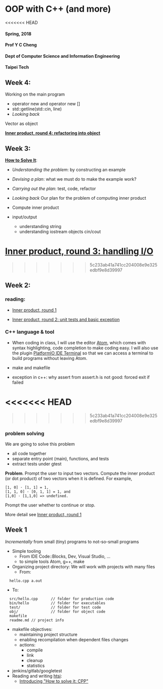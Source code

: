 # OOP with C++ (and more)
<<<<<<< HEAD
#### Spring, 2018
#### Prof Y C Cheng
#### Dept of Computer Science and Information Engineering
#### Taipei Tech

## Week 4:

Working on the main program
- operator new and operator new []
- std::getline(std::cin, line)
- _Looking back_

Vector as object

[**Inner product, round 4: refactoring into object**](http://htsicpp.blogspot.tw/2014/09/inner-product-round-4-refactoring-into.html)

## Week 3:

[**How to Solve It**](http://htsicpp.blogspot.tw/2014/08/introducing-how-to-solve-it-cpp.html):
- _Understanding the problem_: by constructing an example
- _Devising a plan_: what we must do to make the example work?
- _Carrying out the plan_: test, code, refactor
- _Looking back_
Our plan for the problem of computing inner product

- Compute inner product
- input/output
  - understanding string
  - understanding iostream objects cin/cout

[**Inner product, round 3: handling I/O**](http://htsicpp.blogspot.tw/2014/08/inner-product-round-3-handling-io.html)
=======
>>>>>>> 5c233ab41a741cc204008e9e325edbf9e8d39997

## Week 2:

### reading:

- [Inner product, round 1](http://htsicpp.blogspot.tw/2014/08/inner-product-round-1.html)

- [Inner product, round 2: unit tests and basic exception](http://htsicpp.blogspot.tw/2014/08/inner-product-round-2-unit-tests-and.html)

### C++ language & tool

- When coding in class, I will use the editor [Atom](https://atom.io), which comes with syntax highlighting, code completion to make coding easy. I will also use the plugin [PlatformIO IDE Terminal](https://atom.io/packages/platformio-ide-terminal) so that we can access a terminal to build programs without leaving Atom.

- make and makefile
- exception in c++: why assert from assert.h is not good: forced exit if failed

<<<<<<< HEAD
=======


>>>>>>> 5c233ab41a741cc204008e9e325edbf9e8d39997
### problem solving

We are going to solve this problem
- all code together
- separate entry point (main), functions, and tests
- extract tests under gtest

**Problem**. Prompt the user to input two vectors. Compute the inner product (or dot product) of two vectors when it is defined. For example,

    [1, 0] · [1, 1] = 1,
    [1, 1, 0] · [0, 1, 1] = 1, and
    [1,0] · [1,1,0] => undefined.

Prompt the user whether to continue or stop.

More detail see [Inner product, round 1](http://htsicpp.blogspot.tw/2014/08/inner-product-round-1.html)

## Week 1

_Incrementally_ from small (tiny) programs to not-so-small programs

- Simple tooling
  - From IDE Code::Blocks, Dev, Visual Studio, ...
  - to simple tools Atom, g++, make
- Organizing project directory: We will work with projects with many files
  - From:
```
  hello.cpp a.out
```
  - To:
```
  src/hello.cpp      // folder for production code
  bin/hello          // folder for executables
  test/              // folder for test code
  obj/               // folder for object code
  makefile
  readme.md // project info
```
- makefile objectives:
  - maintaining project structure
  - enabling recompilation when dependent files changes
  - actions:
    - compile
    - link
    - cleanup
    - statistics
- jenkins/gitlab/googletest
- Reading and writing [htsi](http://htsicpp.blogspot.tw/):
  - [Introducing "How to solve it: CPP"](http://htsicpp.blogspot.tw/2014/08/introducing-how-to-solve-it-cpp.html)
